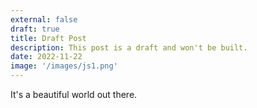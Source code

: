 ```yaml
---
external: false
draft: true
title: Draft Post
description: This post is a draft and won't be built.
date: 2022-11-22
image: '/images/js1.png'
---
```


It's a beautiful world out there.
